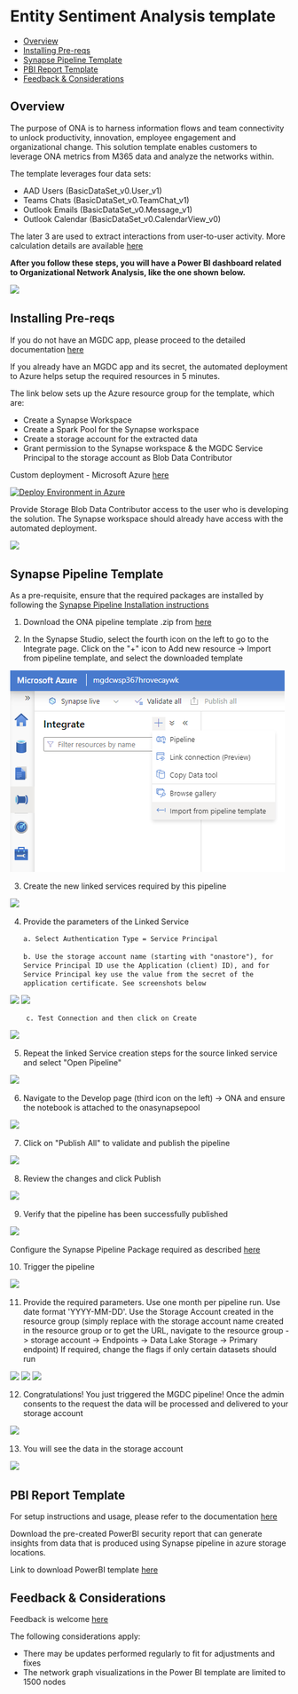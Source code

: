 # Entity Sentiment Analysis template

- [Overview](#Overview)
- [Installing Pre-reqs](#Installing-Pre-reqs)
- [Synapse Pipeline Template](#Synapse-Pipeline-Template)
- [PBI Report Template](#PBI-Report-Template)
- [Feedback & Considerations](#Feedback-&-Considerations)


## Overview

The purpose of ONA is to harness information flows and team connectivity to unlock productivity, innovation, employee engagement and organizational change. This solution template enables customers to leverage ONA metrics from M365 data and analyze the networks within.

The template leverages four data sets:
- AAD Users (BasicDataSet_v0.User_v1)
- Teams Chats (BasicDataSet_v0.TeamChat_v1)
- Outlook Emails (BasicDataSet_v0.Message_v1)
- Outlook Calendar (BasicDataSet_v0.CalendarView_v0)

The later 3 are used to extract interactions from user-to-user activity. More calculation details are available [here](https://github.com/microsoftgraph/dataconnect-solutions/tree/main/solutions/ona/PBItemplate#usage)  

**After you follow these steps, you will have a Power BI dashboard related to Organizational Network Analysis, like the one shown below.**

![](Images/0.1.png) 

## Installing Pre-reqs

If you do not have an MGDC app, please proceed to the detailed documentation [here](https://github.com/microsoftgraph/dataconnect-solutions/tree/main/solutions/ona/PreRequisites)  

If you already have an MGDC app and its secret, the automated deployment to Azure helps setup the required resources in 5 minutes. 

The link below sets up the Azure resource group for the template, which are:

- Create a Synapse Workspace
- Create a Spark Pool for the Synapse workspace
- Create a storage account for the extracted data
- Grant permission to the Synapse workspace & the MGDC Service Principal to the storage account as Blob Data Contributor

Custom deployment - Microsoft Azure [here](https://portal.azure.com/#create/Microsoft.Template/uri/https%3A%2F%2Fraw.githubusercontent.com%2Fmicrosoftgraph%2Fdataconnect-solutions%2Fmain%2Fsolutions%2Fona%2FARMTemplate%2Fazuredeploy.json?token=AATN3TJ6UQWU7TFMZ2R6ZW3ASL5JQ)

<a href="https://portal.azure.com/#create/Microsoft.Template/uri/https%3A%2F%2Fraw.githubusercontent.com%2Fmicrosoftgraph%2Fdataconnect-solutions%2Fmain%2Fsolutions%2Fona%2FARMTemplate%2Fazuredeploy.json?token=AATN3TJ6UQWU7TFMZ2R6ZW3ASL5JQ"><img src="https://camo.githubusercontent.com/bad3d579584bd4996af60a96735a0fdcb9f402933c139cc6c4c4a4577576411f/68747470733a2f2f616b612e6d732f6465706c6f79746f617a757265627574746f6e" alt="Deploy Environment in Azure" /></a>


Provide Storage Blob Data Contributor access to the user who is developing the solution. The Synapse workspace should already have access with the automated deployment. 

![](Images/6.0.png)

## Synapse Pipeline Template

As a pre-requisite, ensure that the required packages are installed by following the [Synapse Pipeline Installation instructions](https://github.com/microsoftgraph/dataconnect-solutions/tree/ona-v2-doc-updates/solutions/ona#Synapse-Pipeline-Template)

1.  Download the ONA pipeline template .zip from [here](https://github.com/microsoftgraph/dataconnect-solutions/tree/main/solutions/ona/SynapsePipelineTemplate)

2.  In the Synapse Studio, select the fourth icon on the left to go to the Integrate page. Click on the "+" icon to Add new resource -> Import from pipeline template, and select the downloaded template

![](Images/3.1.png)

3.  Create the new linked services required by this pipeline

![](Images/3.2.png)

4.  Provide the parameters of the Linked Service 

        a. Select Authentication Type = Service Principal 

        b. Use the storage account name (starting with "onastore"), for Service Principal ID use the Application (client) ID), and for Service Principal key use the value from the secret of the application certificate. See screenshots below

![](Images/1.4.png)
![](Images/1.11.png)
        
        c. Test Connection and then click on Create

![](Images/3.3.png)

5.  Repeat the linked Service creation steps for the source linked service and select "Open Pipeline"

![](Images/3.4.png)

6.  Navigate to the Develop page (third icon on the left) -> ONA and ensure the notebook is attached to the onasynapsepool

![](Images/3.5.png)

7.  Click on "Publish All" to validate and publish the pipeline

![](Images/3.6.png)

8. Review the changes and click Publish

![](Images/3.7.png)

9. Verify that the pipeline has been successfully published

![](Images/3.8.png)

Configure the Synapse Pipeline Package required as described [here](https://github.com/microsoftgraph/dataconnect-solutions/tree/main/solutions/ona/PreRequisites#Synapse-Pipeline-Packages)

10. Trigger the pipeline

![](Images/3.9.png)

11. Provide the required parameters. Use one month per pipeline run. Use date format 'YYYY-MM-DD'.
Use the Storage Account created in the resource group (simply replace with the storage account name created in the resource group or to get the URL, navigate to the resource group -> storage account -> Endpoints -> Data Lake Storage -> Primary endpoint)
If required, change the flags if only certain datasets should run

![](Images/3.10.png)
![](Images/3.11.1.png)
![](Images/3.11.2.png)

12. Congratulations! You just triggered the MGDC pipeline! Once the admin consents to the request the data will be processed and delivered to your storage account

![](Images/3.12.png)

13. You will see the data in the storage account

![](Images/3.13.png)

## **PBI Report Template**

For setup instructions and usage, please refer to the documentation [here](https://github.com/microsoftgraph/dataconnect-solutions/tree/main/solutions/ona/PBItemplate) 

Download the pre-created PowerBI security report that can generate insights from data that is produced using Synapse pipeline in azure storage locations. 

Link to download PowerBI template [here](http://aka.ms/ona-m365-pbi)

## **Feedback & Considerations**

Feedback is welcome [here](https://aka.ms/ona-m365-feedback)

The following considerations apply:
- There may be updates performed regularly to fit for adjustments and fixes 
- The network graph visualizations in the Power BI template are limited to 1500 nodes
